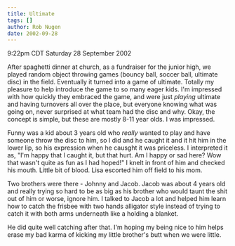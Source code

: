 ```yaml
---
title: Ultimate
tags: []
author: Rob Nugen
date: 2002-09-28
---
```


<p class=date>9:22pm CDT Saturday 28 September 2002</p>

<p>After spaghetti dinner at church, as a fundraiser for the junior
high, we played random object throwing games (bouncy ball, soccer
ball, ultimate disc) in the field.  Eventually it turned into a game
of ultimate.  Totally my pleasure to help introduce the game to so
many eager kids.  I'm impressed with how quickly they embraced the
game, and were just <em>playing</em> ultimate and having turnovers all
over the place, but everyone knowing what was going on, never
surprised at what team had the disc and why.  Okay, the concept is
simple, but these are mostly 8-11 year olds.  I was impressed.</p>

<p>Funny was a kid about 3 years old who <em>really</em> wanted to
play and have someone throw the disc to him, so I did and he caught it
and it hit him in the lower lip, so his expression when he causght it
was priceless.  I interpreted it as, "I'm happy that I caught it, but
that hurt.  Am I happy or sad here?  Wow that wasn't quite as fun as I
had hoped!"  I knelt in front of him and checked his mouth.  Little
bit of blood.  Lisa escorted him off field to his mom.</p>

<p>Two brothers were there - Johnny and Jacob.  Jacob was about 4
years old and really trying so hard to be as big as his brother who
would taunt the shit out of him or worse, ignore him.  I talked to
Jacob a lot and helped him learn how to catch the frisbee with two
hands alligator style instead of trying to catch it with both arms
underneath like a holding a blanket.</p>

<p>He did quite well catching after that.  I'm hoping my being nice to
him helps erase my bad karma of kicking my little brother's butt when
we were little.</p>
